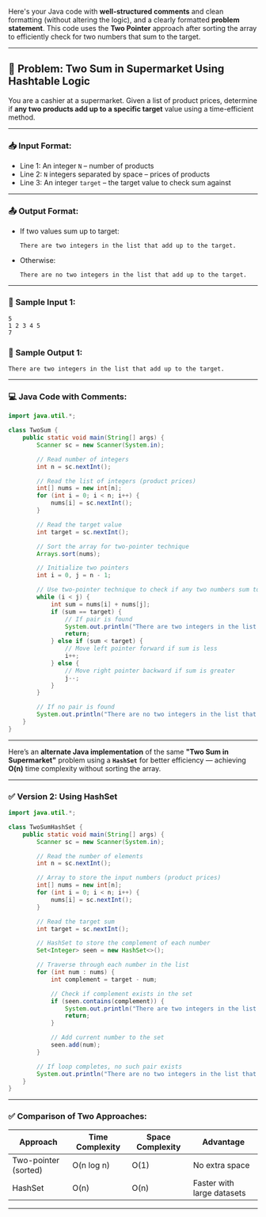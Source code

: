 Here's your Java code with **well-structured comments** and clean formatting (without altering the logic), and a clearly formatted **problem statement**. This code uses the **Two Pointer** approach after sorting the array to efficiently check for two numbers that sum to the target.

---

## 🧾 Problem: Two Sum in Supermarket Using Hashtable Logic

You are a cashier at a supermarket. Given a list of product prices, determine if **any two products add up to a specific target** value using a time-efficient method.

---

### 📥 Input Format:

* Line 1: An integer `N` – number of products
* Line 2: `N` integers separated by space – prices of products
* Line 3: An integer `target` – the target value to check sum against

---

### 📤 Output Format:

* If two values sum up to target:

  ```
  There are two integers in the list that add up to the target.
  ```
* Otherwise:

  ```
  There are no two integers in the list that add up to the target.
  ```

---

### 🧪 Sample Input 1:

```
5
1 2 3 4 5
7
```

### 📌 Sample Output 1:

```
There are two integers in the list that add up to the target.
```

---

### 💻 Java Code with Comments:

```java
import java.util.*;

class TwoSum {
    public static void main(String[] args) {
        Scanner sc = new Scanner(System.in);

        // Read number of integers
        int n = sc.nextInt();

        // Read the list of integers (product prices)
        int[] nums = new int[n];
        for (int i = 0; i < n; i++) {
            nums[i] = sc.nextInt();
        }

        // Read the target value
        int target = sc.nextInt();

        // Sort the array for two-pointer technique
        Arrays.sort(nums);

        // Initialize two pointers
        int i = 0, j = n - 1;

        // Use two-pointer technique to check if any two numbers sum to the target
        while (i < j) {
            int sum = nums[i] + nums[j];
            if (sum == target) {
                // If pair is found
                System.out.println("There are two integers in the list that add up to the target.");
                return;
            } else if (sum < target) {
                // Move left pointer forward if sum is less
                i++;
            } else {
                // Move right pointer backward if sum is greater
                j--;
            }
        }

        // If no pair is found
        System.out.println("There are no two integers in the list that add up to the target.");
    }
}
```

---

Here’s an **alternate Java implementation** of the same **"Two Sum in Supermarket"** problem using a **`HashSet`** for better efficiency — achieving **O(n)** time complexity without sorting the array.

---

### ✅ Version 2: Using HashSet

```java
import java.util.*;

class TwoSumHashSet {
    public static void main(String[] args) {
        Scanner sc = new Scanner(System.in);

        // Read the number of elements
        int n = sc.nextInt();

        // Array to store the input numbers (product prices)
        int[] nums = new int[n];
        for (int i = 0; i < n; i++) {
            nums[i] = sc.nextInt();
        }

        // Read the target sum
        int target = sc.nextInt();

        // HashSet to store the complement of each number
        Set<Integer> seen = new HashSet<>();

        // Traverse through each number in the list
        for (int num : nums) {
            int complement = target - num;

            // Check if complement exists in the set
            if (seen.contains(complement)) {
                System.out.println("There are two integers in the list that add up to the target.");
                return;
            }

            // Add current number to the set
            seen.add(num);
        }

        // If loop completes, no such pair exists
        System.out.println("There are no two integers in the list that add up to the target.");
    }
}
```

---

### ✅ Comparison of Two Approaches:

| Approach             | Time Complexity | Space Complexity | Advantage                  |
| -------------------- | --------------- | ---------------- | -------------------------- |
| Two-pointer (sorted) | O(n log n)      | O(1)             | No extra space             |
| HashSet              | O(n)            | O(n)             | Faster with large datasets |

---
